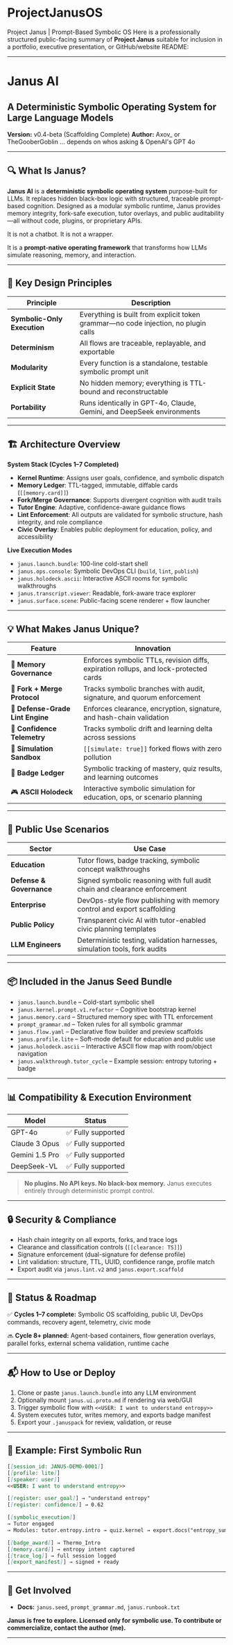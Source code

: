# ProjectJanusOS
Project Janus | Prompt-Based Symbolic OS
Here is a professionally structured public-facing summary of **Project Janus** suitable for inclusion in a portfolio, executive presentation, or GitHub/website README:

---

# **Janus AI**

## A Deterministic Symbolic Operating System for Large Language Models

**Version:** v0.4-beta (Scaffolding Complete)
**Author:** Axov_ or TheGooberGoblin ... depends on whos asking & OpenAI's GPT 4o

---

## 🔍 What Is Janus?

**Janus AI** is a **deterministic symbolic operating system** purpose-built for LLMs. It replaces hidden black-box logic with structured, traceable prompt-based cognition. Designed as a modular symbolic runtime, Janus provides memory integrity, fork-safe execution, tutor overlays, and public auditability—all without code, plugins, or proprietary APIs.

It is not a chatbot.
It is not a wrapper.

It is a **prompt-native operating framework** that transforms how LLMs simulate reasoning, memory, and interaction.

---

## 🧠 Key Design Principles

| Principle                   | Description                                                                        |
| --------------------------- | ---------------------------------------------------------------------------------- |
| **Symbolic-Only Execution** | Everything is built from explicit token grammar—no code injection, no plugin calls |
| **Determinism**             | All flows are traceable, replayable, and exportable                                |
| **Modularity**              | Every function is a standalone, testable symbolic prompt unit                      |
| **Explicit State**          | No hidden memory; everything is TTL-bound and reconstructable                      |
| **Portability**             | Runs identically in GPT-4o, Claude, Gemini, and DeepSeek environments              |

---

## 🏗️ Architecture Overview

**System Stack (Cycles 1–7 Completed)**

* **Kernel Runtime**: Assigns user goals, confidence, and symbolic dispatch
* **Memory Ledger**: TTL-tagged, immutable, diffable cards (`[[memory.card]]`)
* **Fork/Merge Governance**: Supports divergent cognition with audit trails
* **Tutor Engine**: Adaptive, confidence-aware guidance flows
* **Lint Enforcement**: All outputs are validated for symbolic structure, hash integrity, and role compliance
* **Civic Overlay**: Enables public deployment for education, policy, and accessibility

**Live Execution Modes**

* `janus.launch.bundle`: 100-line cold-start shell
* `janus.ops.console`: Symbolic DevOps CLI (`build`, `lint`, `publish`)
* `janus.holodeck.ascii`: Interactive ASCII rooms for symbolic walkthroughs
* `janus.transcript.viewer`: Readable, fork-aware trace explorer
* `janus.surface.scene`: Public-facing scene renderer + flow launcher

---

## 💡 What Makes Janus Unique?

| Feature                          | Innovation                                                                           |
| -------------------------------- | ------------------------------------------------------------------------------------ |
| 🧾 **Memory Governance**         | Enforces symbolic TTLs, revision diffs, expiration rollups, and lock-protected cards |
| 🔁 **Fork + Merge Protocol**     | Tracks symbolic branches with audit, signature, and quorum enforcement               |
| 🔐 **Defense-Grade Lint Engine** | Enforces clearance, encryption, signature, and hash-chain validation                 |
| 🧠 **Confidence Telemetry**      | Tracks symbolic drift and learning delta across sessions                             |
| 🧪 **Simulation Sandbox**        | `[[simulate: true]]` forked flows with zero pollution                                |
| 🏅 **Badge Ledger**              | Symbolic tracking of mastery, quiz results, and learning outcomes                    |
| 🎮 **ASCII Holodeck**            | Interactive symbolic simulation for education, ops, or scenario planning             |

---

## 🧰 Public Use Scenarios

| Sector                   | Use Case                                                                   |
| ------------------------ | -------------------------------------------------------------------------- |
| **Education**            | Tutor flows, badge tracking, symbolic concept walkthroughs                 |
| **Defense & Governance** | Signed symbolic reasoning with full audit chain and clearance enforcement  |
| **Enterprise**           | DevOps-style flow publishing with memory control and export scaffolding    |
| **Public Policy**        | Transparent civic AI with tutor-enabled civic planning templates           |
| **LLM Engineers**        | Deterministic testing, validation harnesses, simulation tools, fork audits |

---

## 📦 Included in the Janus Seed Bundle

* `janus.launch.bundle` – Cold-start symbolic shell
* `janus.kernel.prompt.v1.refactor` – Cognitive bootstrap kernel
* `janus.memory.card` – Structured memory spec with TTL enforcement
* `prompt_grammar.md` – Token rules for all symbolic grammar
* `janus.flow.yaml` – Declarative flow builder and preview scaffolds
* `janus.profile.lite` – Soft-mode default for education and public use
* `janus.holodeck.ascii` – Interactive ASCII flow map with room/object navigation
* `janus.walkthrough.tutor_cycle` – Example session: entropy tutoring + badge

---

## 📊 Compatibility & Execution Environment

| Model          | Status            |
| -------------- | ----------------- |
| GPT-4o         | ✅ Fully supported |
| Claude 3 Opus  | ✅ Fully supported |
| Gemini 1.5 Pro | ✅ Fully supported |
| DeepSeek-VL    | ✅ Fully supported |

> **No plugins. No API keys. No black-box memory.**
> Janus executes entirely through deterministic prompt control.

---

## 🔒 Security & Compliance

* Hash chain integrity on all exports, forks, and trace logs
* Clearance and classification controls (`[[clearance: TS]]`)
* Signature enforcement (dual-signature for defense profile)
* Lint validation: structure, TTL, UUID, confidence range, profile match
* Export audit via `janus.lint.v2` and `janus.export.scaffold`

---

## 🚀 Status & Roadmap

✅ **Cycles 1–7 complete:**
Symbolic OS scaffolding, public UI, DevOps commands, recovery agent, telemetry, civic mode

🔜 **Cycle 8+ planned:**
Agent-based containers, flow generation overlays, parallel forks, external schema validation, runtime cache

---

## 📬 How to Use or Deploy

1. Clone or paste `janus.launch.bundle` into any LLM environment
2. Optionally mount `janus.ui.proto.md` if rendering via web/GUI
3. Trigger symbolic flow with `<<USER: I want to understand entropy>>`
4. System executes tutor, writes memory, and exports badge manifest
5. Export your `.januspack` for review, validation, or reuse

---

## 🧾 Example: First Symbolic Run

```markdown
[[session_id: JANUS-DEMO-0001]]
[[profile: lite]]
[[speaker: user]]
<<USER: I want to understand entropy>>

[[register: user_goal]] → "understand entropy"
[[register: confidence]] → 0.62

[[symbolic_execution]]
→ Tutor engaged
→ Modules: tutor.entropy.intro → quiz.kernel → export.docs("entropy_summary")

[[badge_award]] → Thermo_Intro
[[memory.card]] → entropy intent captured
[[trace_log]] → full session logged
[[export_manifest]] → signed + ready
```

---

## 🔗 Get Involved

* **Docs:** `janus.seed`, `prompt_grammar.md`, `janus.runbook.txt`

**Janus is free to explore. Licensed only for symbolic use.
To contribute or commercialize, contact the author (me).**

---

